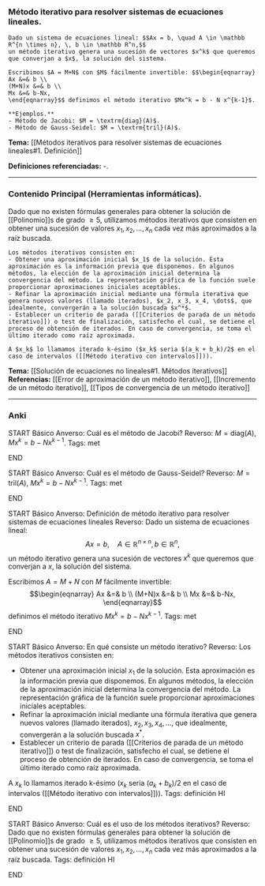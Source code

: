 ### Método iterativo para resolver sistemas de ecuaciones lineales.

```ad-Formal
Dado un sistema de ecuaciones lineal: $$Ax = b, \quad A \in \mathbb R^{n \times n}, \, b \in \mathbb R^n,$$
un método iterativo genera una sucesión de vectores $x^k$ que queremos que converjan a $x$, la solución del sistema.

Escribimos $A = M+N$ con $M$ fácilmente invertible: $$\begin{eqnarray}
Ax &=& b \\
(M+N)x &=& b \\
Mx &=& b-Nx,
\end{eqnarray}$$ definimos el método iterativo $Mx^k = b - N x^{k-1}$.
```

```ad-note
**Ejemplos.**
- Método de Jacobi: $M = \textrm{diag}(A)$.
- Método de Gauss-Seidel: $M = \textrm{tril}(A)$.
```


**Tema:** [[Métodos iterativos para resolver sistemas de ecuaciones lineales#1. Definición]]

**Definiciones referenciadas:** -.

---
### Contenido Principal (Herramientas informáticas).

Dado que no existen fórmulas generales para obtener la solución de [[Polinomio]]s de grado $\ge 5$, utilizamos métodos iterativos que consisten en obtener una sucesión de valores $x_1, x_2, \dots, x_n$ cada vez más aproximados a la raíz buscada.

```ad-formal
Los métodos iterativos consisten en:
- Obtener una aproximación inicial $x_1$ de la solución. Esta aproximación es la información previa que disponemos. En algunos métodos, la elección de la aproximación inicial determina la convergencia del método. La representación gráfica de la función suele proporcionar aproximaciones iniciales aceptables.
- Refinar la aproximación inicial mediante una fórmula iterativa que genera nuevos valores (llamado iterados), $x_2, x_3, x_4, \dots$, que idealmente, convergerán a la solución buscada $x^*$.
- Establecer un criterio de parada ([[Criterios de parada de un método iterativo]]) o test de finalización, satisfecho el cual, se detiene el proceso de obtención de iterados. En caso de convergencia, se toma el último iterado como raíz aproximada.

A $x_k$ lo llamamos iterado k-ésimo ($x_k$ seria $(a_k + b_k)/2$ en el caso de intervalos ([[Método iterativo con intervalos]])).
```

**Tema:** [[Solución de ecuaciones no lineales#1. Métodos iterativos]]
**Referencias:** [[Error de aproximación de un método iterativo]], [[Incremento de un método iterativo]], [[Tipos de convergencia de un método iterativo]]

---
### Anki

START
Básico
Anverso: Cuál es el método de Jacobi?
Reverso: $M = \textrm{diag}(A)$, $Mx^k = b - N x^{k-1}$.
Tags: met
<!--ID: 1735044171394-->
END

START
Básico
Anverso: Cuál es el método de Gauss-Seidel?
Reverso: $M = \textrm{tril}(A)$, $Mx^k = b - N x^{k-1}$.
Tags: met
<!--ID: 1735044171397-->
END

START
Básico
Anverso: Definición de método iterativo para resolver sistemas de ecuaciones lineales
Reverso: Dado un sistema de ecuaciones lineal: $$Ax = b, \quad A \in \mathbb R^{n \times n}, \, b \in \mathbb R^n,$$
un método iterativo genera una sucesión de vectores $x^k$ que queremos que converjan a $x$, la solución del sistema.

Escribimos $A = M+N$ con $M$ fácilmente invertible: $$\begin{eqnarray}
Ax &=& b \\
(M+N)x &=& b \\
Mx &=& b-Nx,
\end{eqnarray}$$ definimos el método iterativo $Mx^k = b - N x^{k-1}$.
Tags: met
<!--ID: 1735044171399-->
END


START
Básico
Anverso: En qué consiste un método iterativo?
Reverso: Los métodos iterativos consisten en:
- Obtener una aproximación inicial $x_1$ de la solución. Esta aproximación es la información previa que disponemos. En algunos métodos, la elección de la aproximación inicial determina la convergencia del método. La representación gráfica de la función suele proporcionar aproximaciones iniciales aceptables.
- Refinar la aproximación inicial mediante una fórmula iterativa que genera nuevos valores (llamado iterados), $x_2, x_3, x_4, \dots$, que idealmente, convergerán a la solución buscada $x^*$.
- Establecer un criterio de parada ([[Criterios de parada de un método iterativo]]) o test de finalización, satisfecho el cual, se detiene el proceso de obtención de iterados. En caso de convergencia, se toma el último iterado como raíz aproximada.

A $x_k$ lo llamamos iterado k-ésimo ($x_k$ seria $(a_k + b_k)/2$ en el caso de intervalos ([[Método iterativo con intervalos]])).
Tags: definición HI
<!--ID: 1709746655794-->
END

START
Básico
Anverso: Cuál es el uso de los métodos iterativos?
Reverso: Dado que no existen fórmulas generales para obtener la solución de [[Polinomio]]s de grado $\ge 5$, utilizamos métodos iterativos que consisten en obtener una sucesión de valores $x_1, x_2, \dots, x_n$ cada vez más aproximados a la raíz buscada.
Tags: definición HI
<!--ID: 1709746655804-->
END